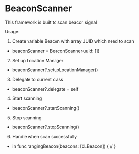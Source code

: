 # BeaconScanner

This framework is built to scan beacon signal

Usage:

1. Create variable Beacon with array UUID which need to scan

- beaconScanner = BeaconScanner(uuid: [])

2. Set up Location Manager

- beaconScanner?.setupLocationManager()

3. Delegate to current class

- beaconScanner?.delegate = self

4. Start scanning

- beaconScanner?.startScanning()

5. Stop scanning

- beaconScanner?.stopScanning()

6. Handle when scan successfully 

- in func rangingBeacon(beacons: [CLBeacon]) {
        //
    }
